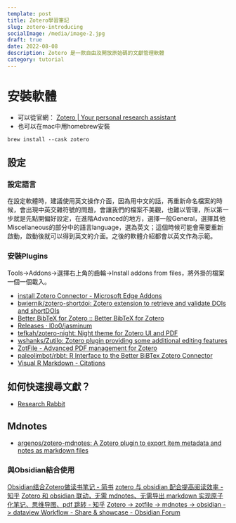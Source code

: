 ```yaml
---
template: post
title: Zotero學習筆記
slug: zotero-introducing
socialImage: /media/image-2.jpg
draft: true
date: 2022-08-08
description: Zotero 是一款自由及開放原始碼的文獻管理軟體
category: tutorial
---
```

# 安裝軟體
* 可以從官網：
[Zotero | Your personal research assistant](https://www.zotero.org/)
* 也可以在mac中用homebrew安裝
```
brew install --cask zotero
```
## 設定
### 設定語言
在設定軟體時，建議使用英文操作介面，因為用中文的話，再重新命名檔案的時候，會出現中英交雜符號的問題，會讓我們的檔案不美觀，也難以管理，所以第一步就是先點開偏好設定，在進階Advanced的地方，選擇一般General，選擇其他Miscellaneous的部分中的語言language，選為英文；這個時候可能會需要重新啟動，啟動後就可以得到英文的介面。之後的軟體介紹都會以英文作為示範。


<!--more-->

### 安裝Plugins
Tools->Addons->選擇右上角的齒輪->Install addons from files，將外掛的檔案一個一個載入。
* [install Zotero Connector - Microsoft Edge Addons](https://microsoftedge.microsoft.com/addons/detail/zotero-connector/nmhdhpibnnopknkmonacoephklnflpho)
* [bwiernik/zotero-shortdoi: Zotero extension to retrieve and validate DOIs and shortDOIs](https://github.com/bwiernik/zotero-shortdoi)
* [Better BibTeX for Zotero :: Better BibTeX for Zotero](https://retorque.re/zotero-better-bibtex/)
* [Releases · l0o0/jasminum](https://github.com/l0o0/jasminum/releases)
* [tefkah/zotero-night: Night theme for Zotero UI and PDF](https://github.com/tefkah/zotero-night)
* [wshanks/Zutilo: Zotero plugin providing some additional editing features](https://github.com/wshanks/Zutilo)
* [ZotFile - Advanced PDF management for Zotero](http://zotfile.com/)
* [paleolimbot/rbbt: R Interface to the Better BiBTex Zotero Connector](https://github.com/paleolimbot/rbbt)
* [Visual R Markdown - Citations](https://rstudio.github.io/visual-markdown-editing/citations.html)
## 如何快速搜尋文獻？
* [Research Rabbit](https://researchrabbitapp.com/home)

## Mdnotes
* [argenos/zotero-mdnotes: A Zotero plugin to export item metadata and notes as markdown files](https://github.com/argenos/zotero-mdnotes)
### 與Obsidian結合使用
[Obsidian结合Zotero做读书笔记 - 简书](https://www.jianshu.com/p/d90d02df5c6d)
[zotero 与 obsidian 配合提高阅读效率 - 知乎](https://zhuanlan.zhihu.com/p/389205793)
[Zotero 和 obsidian 联动，无需 mdnotes、无需导出 markdown 实现原子化笔记、思维导图、pdf 跳转 - 知乎](https://zhuanlan.zhihu.com/p/439177612)
[Zotero -> zotfile -> mdnotes -> obsidian -> dataview Workflow - Share & showcase - Obsidian Forum](https://forum.obsidian.md/t/zotero-zotfile-mdnotes-obsidian-dataview-workflow/15536/16)
